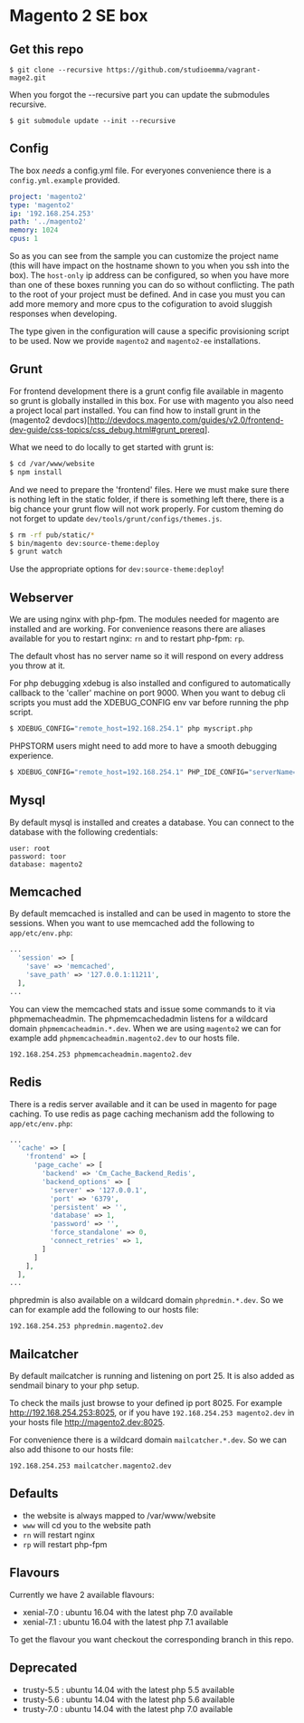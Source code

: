 Magento 2 SE box
================

Get this repo
-------------

~~~
$ git clone --recursive https://github.com/studioemma/vagrant-mage2.git
~~~

When you forgot the --recursive part you can update the submodules recursive.

~~~
$ git submodule update --init --recursive
~~~

Config
------

The box *needs* a config.yml file. For everyones convenience there is a
`config.yml.example` provided.

~~~ yaml
project: 'magento2'
type: 'magento2'
ip: '192.168.254.253'
path: '../magento2'
memory: 1024
cpus: 1
~~~

So as you can see from the sample you can customize the project name (this will
have impact on the hostname shown to you when you ssh into the box). The
`host-only` ip address can be configured, so when you have more than one of
these boxes running you can do so without conflicting. The path to the root of
your project must be defined. And in case you must you can add more memory and
more cpus to the cofiguration to avoid sluggish responses when developing.

The type given in the configuration will cause a specific provisioning script
to be used.  Now we provide `magento2` and `magento2-ee` installations.

Grunt
-----

For frontend development there is a grunt config file available in magento so
grunt is globally installed in this box. For use with magento you also need a
project local part installed. You can find how to install grunt in the
(magento2 devdocs)[http://devdocs.magento.com/guides/v2.0/frontend-dev-guide/css-topics/css_debug.html#grunt_prereq].

What we need to do locally to get started with grunt is:

~~~ sh
$ cd /var/www/website
$ npm install
~~~

And we need to prepare the 'frontend' files. Here we must make sure there is
nothing left in the static folder, if there is something left there, there is a
big chance your grunt flow will not work properly. For custom theming do not
forget to update `dev/tools/grunt/configs/themes.js`.

~~~ sh
$ rm -rf pub/static/*
$ bin/magento dev:source-theme:deploy
$ grunt watch
~~~

Use the appropriate options for `dev:source-theme:deploy`!


Webserver
---------

We are using nginx with php-fpm. The modules needed for magento are installed
and are working. For convenience reasons there are aliases available for you to
restart nginx: `rn` and to restart php-fpm: `rp`.

The default vhost has no server name so it will respond on every address you
throw at it.

For php debugging xdebug is also installed and configured to automatically
callback to the 'caller' machine on port 9000. When you want to debug cli
scripts you must add the XDEBUG_CONFIG env var before running the php script.

~~~ sh
$ XDEBUG_CONFIG="remote_host=192.168.254.1" php myscript.php
~~~

PHPSTORM users might need to add more to have a smooth debugging experience.

~~~ sh
$ XDEBUG_CONFIG="remote_host=192.168.254.1" PHP_IDE_CONFIG="serverName=default" php myscript.php
~~~

Mysql
-----

By default mysql is installed and creates a database.
You can connect to the database with the following credentials:

~~~
user: root
password: toor
database: magento2
~~~

Memcached
---------

By default memcached is installed and can be used in magento to store the
sessions.  When you want to use memcached add the following to
`app/etc/env.php`:

~~~ php
...
  'session' => [
    'save' => 'memcached',
    'save_path' => '127.0.0.1:11211',
  ],
...
~~~

You can view the memcached stats and issue some commands to it via
phpmemacheadmin. The phpmemcachedadmin listens for a wildcard domain
`phpmemcacheadmin.*.dev`. When we are using `magento2` we can for example add
`phpmemcacheadmin.magento2.dev` to our hosts file.

~~~
192.168.254.253 phpmemcacheadmin.magento2.dev
~~~

Redis
-----

There is a redis server available and it can be used in magento for page
caching.  To use redis as page caching mechanism add the following to
`app/etc/env.php`:

~~~ php
...
  'cache' => [
    'frontend' => [
      'page_cache' => [
        'backend' => 'Cm_Cache_Backend_Redis',
        'backend_options' => [
          'server' => '127.0.0.1',
          'port' => '6379',
          'persistent' => '',
          'database' => 1,
          'password' => '',
          'force_standalone' => 0,
          'connect_retries' => 1,
        ]
      ]
    ],
  ],
...
~~~

phpredmin is also available on a wildcard domain `phpredmin.*.dev`. So we can
for example add the following to our hosts file:

~~~
192.168.254.253 phpredmin.magento2.dev
~~~

Mailcatcher
-----------

By default mailcatcher is running and listening on port 25. It is also added as
sendmail binary to your php setup.

To check the mails just browse to your defined ip port 8025. For example
http://192.168.254.253:8025, or if you have `192.168.254.253 magento2.dev` in
your hosts file http://magento2.dev:8025.

For convenience there is a wildcard domain `mailcatcher.*.dev`. So we can also
add thisone to our hosts file:

~~~
192.168.254.253 mailcatcher.magento2.dev
~~~

Defaults
--------

- the website is always mapped to /var/www/website
- `www` will cd you to the website path
- `rn` will restart nginx
- `rp` will restart php-fpm

Flavours
--------

Currently we have 2 available flavours:

- xenial-7.0 : ubuntu 16.04 with the latest php 7.0 available
- xenial-7.1 : ubuntu 16.04 with the latest php 7.1 available

To get the flavour you want checkout the corresponding branch in this repo.

Deprecated
----------

- trusty-5.5 : ubuntu 14.04 with the latest php 5.5 available
- trusty-5.6 : ubuntu 14.04 with the latest php 5.6 available
- trusty-7.0 : ubuntu 14.04 with the latest php 7.0 available

